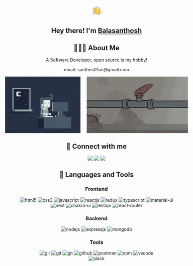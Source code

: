 <div align="center">
  <img alt="👋" src="./assets/hand-wave.gif" width='40'/>
  <h2>Hey there! I'm <a href="https://github.com/buqiyuan" target="_blank">Balasanthosh</a></h2>

  <h2>👨🏻‍💻 About Me</h2>
  <p>A Software Developer, open source is my hobby!</p>
  <p>email: santhos01ac@gmail.com</p>

  <div style="display: flex; justify-content: center; gap: 20px;">
    <img src="./assets/coding.gif" alt="Night Coding" height="180px" />
    <img src="./assets/fix_bug.gif" alt="Daily bug fix" height="180px" />
  </div>

  <h2>📱 Connect with me</h2>
  <div>
    <a target="_blank" href="https://www.linkedin.com/in/balasanthosh01"><img src="https://img.shields.io/badge/LinkedIn-0077B5?style=for-the-badge&logo=linkedin&logoColor=white" /></a>
    <a target="_blank" href="mailto:santhos01ac@gmail.com"><img src="https://img.shields.io/badge/Gmail-D14836?style=for-the-badge&logo=gmail&logoColor=white" /></a>
    <a target="_blank" href="https://github.com/BALASANTHOSH01"><img src="https://img.shields.io/badge/GitHub-100000?style=for-the-badge&logo=github&logoColor=white" /></a>
  </div>

  <h2>🚀 Languages and Tools</h2>

  <h3>Frontend</h3>
  <div>
    <img src="https://img.shields.io/badge/html5-%23E34F26.svg?style=for-the-badge&logo=html5&logoColor=white" alt="html5">
    <img src="https://img.shields.io/badge/css3-%231572B6.svg?style=for-the-badge&logo=css3&logoColor=white" alt="css3">
    <img src="https://img.shields.io/badge/javascript-%23323330.svg?style=for-the-badge&logo=javascript&logoColor=%23F7DF1E" alt="javascript">
    <img src="https://img.shields.io/badge/React-20232A?style=for-the-badge&logo=react&logoColor=61DAFB" alt="reactjs" />
    <img src="https://img.shields.io/badge/Redux-593D88?style=for-the-badge&logo=redux&logoColor=white" alt="redux" />
    <img src='https://img.shields.io/badge/typescript-%23007ACC.svg?style=for-the-badge&logo=typescript&logoColor=white' alt='typescript' />
    <img src="https://img.shields.io/badge/Material%20UI-007FFF?style=for-the-badge&logo=mui&logoColor=white" alt="material-ui"/>
  </div>
  <div>
    <img src='https://img.shields.io/badge/Next-black?style=for-the-badge&logo=next.js&logoColor=white' alt='next' />
    <img src="https://img.shields.io/badge/chakra ui-%234ED1C5.svg?style=for-the-badge&logo=chakraui&logoColor=white" alt="chakra-ui"/>
    <img src="https://img.shields.io/badge/rest api-%23000000.svg?style=for-the-badge&logo=flask&logoColor=white" alt="restapi"/>
    <img src="https://img.shields.io/badge/React_Router-CA4245?style=for-the-badge&logo=react-router&logoColor=white" alt="react-router" />
  </div>

  <h3>Backend</h3>
  <div>
    <img src="https://img.shields.io/badge/Node.js-339933?style=for-the-badge&logo=nodedotjs&logoColor=white" alt="nodejs" />
    <img src="https://img.shields.io/badge/Express.js-000000?style=for-the-badge&logo=express&logoColor=white" alt="expressjs"/>
    <img src="https://img.shields.io/badge/MongoDB-4EA94B?style=for-the-badge&logo=mongodb&logoColor=white" alt="mongodb"/>
  </div>

  <h3>Tools</h3>
  <div>
    <img src="https://img.shields.io/badge/heroku-%23430098.svg?style=for-the-badge&logo=heroku&logoColor=white" alt="git"/>
    <img src="https://img.shields.io/badge/netlify-%23000000.svg?style=for-the-badge&logo=netlify&logoColor=#00C7B7" alt="git"/>
    <img src="https://img.shields.io/badge/vercel-%23000000.svg?style=for-the-badge&logo=vercel&logoColor=whit" alt="git"/>
    <img src="https://img.shields.io/badge/GitHub-100000?style=for-the-badge&logo=github&logoColor=white" alt="github"/>
    <img src="https://img.shields.io/badge/Postman-FF6C37?style=for-the-badge&logo=postman&logoColor=white" alt="postman">
    <img src="https://img.shields.io/badge/NPM-%23000000.svg?style=for-the-badge&logo=npm&logoColor=white" alt="npm">
    <img src="https://img.shields.io/badge/Visual%20Studio-5C2D91.svg?style=for-the-badge&logo=visual-studio&logoColor=white" alt="vscode"/>
  </div>
  <div>
    <img src="https://img.shields.io/badge/Slack-4A154B?style=for-the-badge&logo=slack&logoColor=white" alt="slack"/>
  </div>
</div>